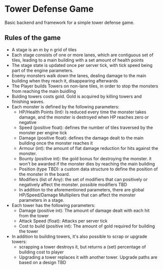 # Tower Defense Game

Basic backend and framework for a simple tower defense game.

## Rules of the game

- A stage is an m by n grid of tiles
- Each stage consists of one or more lanes, which are contiguous set of tiles, leading to a main building with a set amount of health points
- The stage state is updated once per server tick, with tick speed being part of the engine parameters.
- Enemy monsters walk down the lanes, dealing damage to the main building when they reach it, disappearing afterwards
- The Player builds Towers on non-lane tiles, in order to stop the monsters from reaching the main buidling
- Bulding towers costs gold. Gold is acquired by killing towers and finishing waves.
- Each monster is defined by the following parameters: 
  - HP/Health Points (Int): Is reduced every time the monster takes damage, and the monster is destroyed when HP reaches zero or negative
  - Speed (positive float): defines the number of tiles traversed by the monster per engine tick
  - Damage (positive float): defines the damage dealt to the main building once the monster reaches it
  - Armour (int): the amount of flat damage reduction for hits against the monster.
  - Bounty (positive int): the gold bonus for destroying the monster. it won't be awarded if the monster dies by reaching the main building
  - Position (type TBD): a custom data structure to define the position of the monster in the board.
  - Modifiers (list of Any): the set of modifiers that can positively or negatively affect the monster. possible modifiers TBD
  - In addition to the aforementioned parameters, there are global HP/Speed/Damage Multipliers that can affect the monster parameters in a stage.
- Each tower has the following parameters:
  - Damage (positive int): The amount of damage dealt with each hit from the tower
  - Attack Speed (float): Attacks per server tick
  - Cost to build (positive int): The amount of gold required for building the tower
- In addition to building towers, it's also possible to scrap or upgrade towers:
  - scrapping a tower destroys it, but returns a (set) percentage of building cost to player
  - Upgrading a tower replaces it with another tower. Upgrade paths are based on a design TBD
